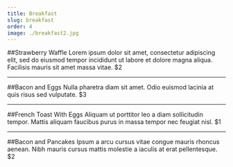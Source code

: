 ```yaml
---
title: Breakfast
slug: breakfast
order: 4
image: ./breakfast2.jpg
---
```


##Strawberry Waffle
Lorem ipsum dolor sit amet, consectetur adipiscing elit, sed do eiusmod tempor incididunt ut labore et dolore magna aliqua. Facilisis mauris sit amet massa vitae.
<span>\$2</span>

---

##Bacon and Eggs
Nulla pharetra diam sit amet. Odio euismod lacinia at quis risus sed vulputate.
<span>\$3</span>

---

##French Toast With Eggs
Aliquam ut porttitor leo a diam sollicitudin tempor. Mattis aliquam faucibus purus in massa tempor nec feugiat nisl.
<span>\$1</span>

---

##Bacon and Pancakes
Ipsum a arcu cursus vitae congue mauris rhoncus aenean. Nibh mauris cursus mattis molestie a iaculis at erat pellentesque.
<span>\$2</span>
